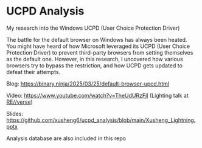 # UCPD Analysis

My research into the Windows UCPD (User Choice Protection Driver)

The battle for the default browser on Windows has always been heated.
You might have heard of how Microsoft leveraged its UCPD (User Choice Protection Driver) to prevent third-party
browsers from setting themselves as the default one. However, in this research, I uncovered how various browsers try to
bypass the restriction, and how UCPD gets updated to defeat their attempts.

Blog: https://binary.ninja/2025/03/25/default-browser-upcd.html

Video: https://www.youtube.com/watch?v=TheUdURzFjI (Lighting talk at [RE//verse](https://re-verse.io/))

Slides: https://github.com/xusheng6/ucpd_analysis/blob/main/Xusheng_Lightning.pptx

Analysis database are also included in this repo